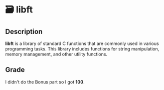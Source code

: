 # 🗃️ libft

## Description
**libft** is a library of standard C functions that are commonly used in various programming tasks. This library includes functions for string manipulation, memory management, and other utility functions.

## Grade
I didn't do the Bonus part so I got **100**. 
